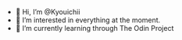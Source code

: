 - 👋 Hi, I’m @Kyouichii
- 👀 I’m interested in everything at the moment.
- 🌱 I’m currently learning through The Odin Project

<!---
Kyouichii/Kyouichii is a ✨ special ✨ repository because its `README.md` (this file) appears on your GitHub profile.
You can click the Preview link to take a look at your changes.
--->
